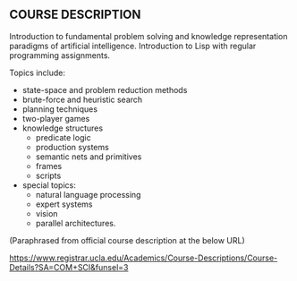## COURSE DESCRIPTION
Introduction to fundamental problem solving and knowledge representation paradigms of artificial intelligence. 
Introduction to Lisp with regular programming assignments. 

Topics include:
* state-space and problem reduction methods
* brute-force and heuristic search
* planning techniques
* two-player games
* knowledge structures
    * predicate logic
    * production systems
    * semantic nets and primitives
    * frames
    * scripts
* special topics:
    * natural language processing
    * expert systems
    * vision
    * parallel architectures.

(Paraphrased from official course description at the below URL)

https://www.registrar.ucla.edu/Academics/Course-Descriptions/Course-Details?SA=COM+SCI&funsel=3